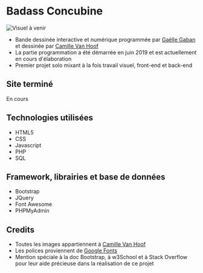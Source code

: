 # Badass Concubine

![Visuel à venir](/assets/img/screen.png "Screenshot")

* Bande dessinée interactive et numérique programmée par [Gaëlle Gaban](https://github.com/Gaellga) et dessinée par [Camille Van Hoof](https://lapetitechose.be/) 
* La partie programmation a été démarrée en juin 2019 et est actuellement en cours d'élaboration  
* Premier projet solo mixant à la fois travail visuel, front-end et back-end 

## Site terminé
En cours


## Technologies utilisées 

* HTML5
* CSS
* Javascript 
* PHP
* SQL

## Framework, librairies et base de données
* Bootstrap
* JQuery
* Font Awesome
* PHPMyAdmin

## Credits  
* Toutes les images appartiennent à [Camille Van Hoof](https://lapetitechose.be/)    
* Les polices proviennent de [Google Fonts](https://fonts.google.com/)   
* Mention spéciale à la doc Bootstrap, à w3School et à Stack Overflow pour leur aide précieuse dans la réalisation de ce projet

